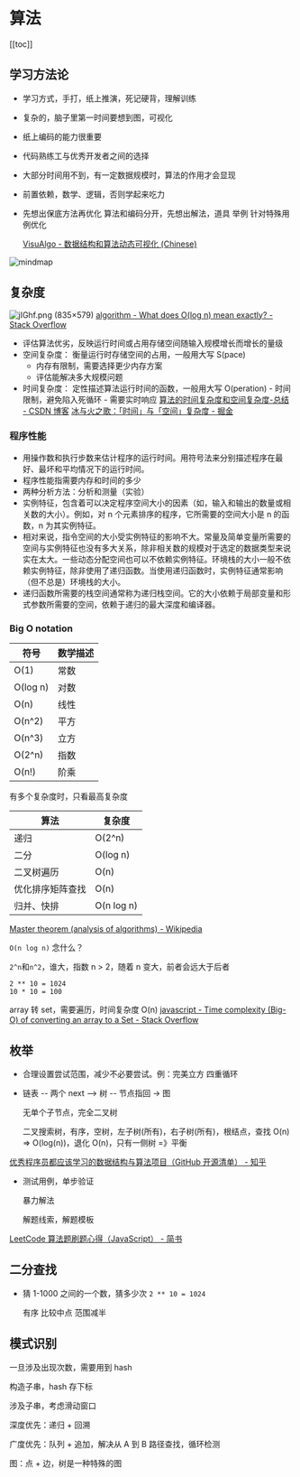 # 算法
[[toc]]

## 学习方法论

- 学习方式，手打，纸上推演，死记硬背，理解训练
- 复杂的，脑子里第一时间要想到图，可视化
- 纸上编码的能力很重要
- 代码熟练工与优秀开发者之间的选择
- 大部分时间用不到，有一定数据规模时，算法的作用才会显现
- 前置依赖，数学、逻辑，否则学起来吃力
- 先想出保底方法再优化
  算法和编码分开，先想出解法，道具 举例
  针对特殊用例优化

  [VisuAlgo - 数据结构和算法动态可视化 (Chinese)](https://visualgo.net/zh)

![mindmap](https://camo.githubusercontent.com/7a1f227eb672dfeb7ad558b44471c2ebea0a191594b34fa9f17775945518c678/687474703a2f2f7265736f757263652e6d757969792e636e2f696d6167652f32303230303631363030303630342e706e67)

## 复杂度

![jIGhf.png (835×579)](https://i.stack.imgur.com/jIGhf.png)
[algorithm - What does O(log n) mean exactly? - Stack Overflow](https://stackoverflow.com/questions/2307283/what-does-olog-n-mean-exactly)

- 评估算法优劣，反映运行时间或占用存储空间随输入规模增长而增长的量级
- 空间复杂度： 衡量运行时存储空间的占用，一般用大写 S(pace)
  - 内存有限制，需要选择更少内存方案
  - 评估能解决多大规模问题
- 时间复杂度： 定性描述算法运行时间的函数，一般用大写 O(peration) - 时间限制，避免陷入死循环 - 需要实时响应
  [算法的时间复杂度和空间复杂度-总结 - CSDN 博客](https://blog.csdn.net/zolalad/article/details/11848739)
  [冰与火之歌：「时间」与「空间」复杂度 - 掘金](https://juejin.im/post/5c174198f265da611036f4ea)

### 程序性能

- 用操作数和执行步数来估计程序的运行时间。用符号法来分别描述程序在最好、最坏和平均情况下的运行时间。
- 程序性能指需要内存和时间的多少
- 两种分析方法：分析和测量（实验）
- 实例特征，包含着可以决定程序空间大小的因素（如，输入和输出的数量或相关数的大小）。例如，对 n 个元素排序的程序，它所需要的空间大小是 n 的函数，n 为其实例特征。
- 相对来说，指令空间的大小受实例特征的影响不大。常量及简单变量所需要的空间与实例特征也没有多大关系，除非相关数的规模对于选定的数据类型来说实在太大。一些动态分配空间也可以不依赖实例特征。环境栈的大小一般不依赖实例特征，除非使用了递归函数。当使用递归函数时，实例特征通常影响（但不总是）环境栈的大小。
- 递归函数所需要的栈空间通常称为递归栈空间。它的大小依赖于局部变量和形式参数所需要的空间，依赖于递归的最大深度和编译器。

### Big O notation

| 符号     | 数学描述 |
| -------- | -------- |
| O(1)     | 常数     |
| O(log n) | 对数     |
| O(n)     | 线性     |
| O(n^2)   | 平方     |
| O(n^3)   | 立方     |
| O(2^n)   | 指数     |
| O(n!)    | 阶乘     |

有多个复杂度时，只看最高复杂度

| 算法             | 复杂度     |
| ---------------- | ---------- |
| 递归             | O(2^n)     |
| 二分             | O(log n)   |
| 二叉树遍历       | O(n)       |
| 优化排序矩阵查找 | O(n)       |
| 归并、快排       | O(n log n) |

[Master theorem (analysis of algorithms) - Wikipedia](https://en.wikipedia.org/wiki/Master_theorem_analysis_of_algorithms)

`O(n log n)` 念什么？

`2^n`和`n^2`，谁大，指数 n > 2，随着 n 变大，前者会远大于后者
```
2 ** 10 = 1024
10 * 10 = 100
```

array 转 set，需要遍历，时间复杂度 O(n) [javascript - Time complexity (Big-O) of converting an array to a Set - Stack Overflow](https://stackoverflow.com/questions/63543514/time-complexity-big-o-of-converting-an-array-to-a-set)

## 枚举

- 合理设置尝试范围，减少不必要尝试。例：完美立方 四重循环

- 链表 -- 两个 next --> 树 -- 节点指回 -> 图

  无单个子节点，完全二叉树

  二叉搜索树，有序，空树，左子树(所有)，右子树(所有)，根结点，查找 O(n) => O(log(n))，退化 O(n)，只有一侧树 =》平衡

[优秀程序员都应该学习的数据结构与算法项目（GitHub 开源清单） - 知乎](https://zhuanlan.zhihu.com/p/74584796)

- 测试用例，单步验证

  暴力解法

  解题线索，解题模板

[LeetCode 算法题刷题心得（JavaScript） - 简书](https://www.jianshu.com/p/8876704ea9c8)

## 二分查找

- 猜 1-1000 之间的一个数，猜多少次 `2 ** 10 = 1024`

  有序 比较中点 范围减半

## 模式识别
一旦涉及出现次数，需要用到 hash

构造子串，hash 存下标

涉及子串，考虑滑动窗口

深度优先：递归 + 回溯

广度优先：队列 + 追加，解决从 A 到 B 路径查找，循环检测

图：点 + 边，树是一种特殊的图

